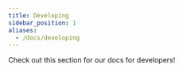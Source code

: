 ```yaml
---
title: Developing
sidebar_position: 1
aliases:
  - /docs/developing
---
```

Check out this section for our docs for developers!